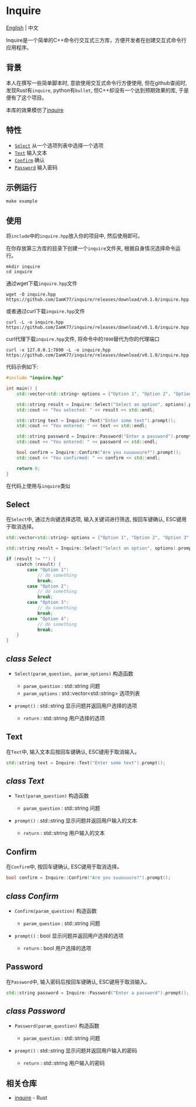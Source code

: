 # Inquire

[English](../README.md) | 中文

Inquire是一个简单的C++命令行交互式三方库，方便开发者在创建交互式命令行应用程序。

## 背景

本人在撰写一些简单脚本时, 意欲使用交互式命令行方便使用, 但在github查阅时, 发现Rust有`inquire`, python有`bullet`, 但C++却没有一个达到预期效果的库, 于是便有了这个项目。

本库的效果模仿了[inquire](https://github.com/mikaelmello/inquire)

## 特性

- [`Select`](#select) 从一个选项列表中选择一个选项
- [`Text`](#test) 输入文本
- [`Confirm`](#confirm) 确认
- [`Password`](#password) 输入密码

## 示例运行

```shell
make example
```

## 使用

将`include`中的`inquire.hpp`放入你的项目中, 然后使用即可。

在你存放第三方库的目录下创建一个`inquire`文件夹, 根据自身情况选择命令运行。

```shell
mkdir inquire
cd inquire
```

通过wget下载`inquire.hpp`文件

```shell
wget -O inquire.hpp https://github.com/IamK77/inquire/releases/download/v0.1.0/inquire.hpp
```

或者通过curl下载`inquire.hpp`文件

```shell
curl -L -o inquire.hpp https://github.com/IamK77/inquire/releases/download/v0.1.0/inquire.hpp
```

curl代理下载`inquire.hpp`文件, 将命令中的`7890`替代为你的代理端口

```shell
curl -x 127.0.0.1:7890 -L -o inquire.hpp https://github.com/IamK77/inquire/releases/download/v0.1.0/inquire.hpp
```

代码示例如下:

```cpp
#include "inquire.hpp"

int main() {
    std::vector<std::string> options = {"Option 1", "Option 2", "Option 3", "Option 4"};

    std::string result = Inquire::Select("Select an option", options).prompt();
    std::cout << "You selected: " << result << std::endl;

    std::string text = Inquire::Text("Enter some text").prompt();
    std::cout << "You entered: " << text << std::endl;

    std::string password = Inquire::Password("Enter a password").prompt();
    std::cout << "You entered: " << password << std::endl;

    bool confirm = Inquire::Confirm("Are you suuuuuure?").prompt();
    std::cout << "You confirmed: " << confirm << std::endl;

    return 0;
}
```

在代码上使用与`inquire`类似

## Select

在`Select`中, 通过方向键选择选项, 输入关键词进行筛选, 按回车键确认, ESC键用于取消选择。

```cpp
std::vector<std::string> options = {"Option 1", "Option 2", "Option 3", "Option 4"};

std::string result = Inquire::Select("Select an option", options).prompt();

if (result != "") {
    siwtch (result) {
        case "Option 1":
            // do something
            break;
        case "Option 2":
            // do something
            break;
        case "Option 3":
            // do something
            break;
        case "Option 4":
            // do something
            break;
    }
}
```

*class Select*
----------------
- `Select(param_question, param_options)` 构造函数
    - `param_question` : std::string 问题
    - `param_options` : std::vector\<std::string> 选项列表

- `prompt()` : std::string 显示问题并返回用户选择的选项
    - `return` : std::string 用户选择的选项


## Text

在`Text`中, 输入文本后按回车键确认, ESC键用于取消输入。

```cpp
std::string text = Inquire::Text("Enter some text").prompt();
```

*class Text*
----------------
- `Text(param_question)` 构造函数
    - `param_question` : std::string 问题

- `prompt()` : std::string 显示问题并返回用户输入的文本
    - `return` : std::string 用户输入的文本


## Confirm

在`Confirm`中, 按回车键确认, ESC键用于取消选择。

```cpp
bool confirm = Inquire::Confirm("Are you suuuuuure?").prompt();
```

*class Confirm*
----------------
- `Confirm(param_question)` 构造函数
    - `param_question` : std::string 问题

- `prompt()` : bool 显示问题并返回用户选择的选项
    - `return` : bool 用户选择的选项


## Password

在`Password`中, 输入密码后按回车键确认, ESC键用于取消输入。

```cpp
std::string password = Inquire::Password("Enter a password").prompt();
```

*class Password*
----------------
- `Password(param_question)` 构造函数
    - `param_question` : std::string 问题

- `prompt()` : std::string 显示问题并返回用户输入的密码
    - `return` : std::string 用户输入的密码


## 相关仓库

- [inquire](https://github.com/mikaelmello/inquire) - Rust